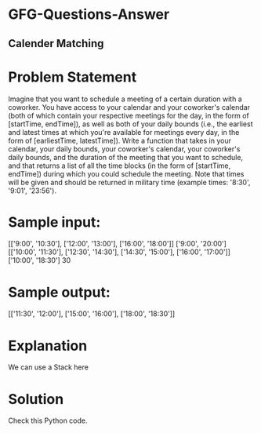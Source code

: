 # GFG-Questions-Answer
## Calender Matching 

# Problem Statement
Imagine that you want to schedule a meeting of a certain duration with a coworker. You have access to your calendar and your coworker's calendar (both of which contain your respective meetings for the day, in the form of [startTime, endTime]), as well as both of your daily bounds (i.e., the earliest and latest times at which you're available for meetings every day, in the form of [earliestTime, latestTime]). Write a function that takes in your calendar, your daily bounds, your coworker's calendar, your coworker's daily bounds, and the duration of the meeting that you want to schedule, and that returns a list of all the time blocks (in the form of [startTime, endTime]) during which you could schedule the meeting. Note that times will be given and should be returned in military time (example times: '8:30', '9:01', '23:56').

# Sample input:
[['9:00', '10:30'], ['12:00', '13:00'], ['16:00', '18:00']] ['9:00', '20:00'] [['10:00', '11:30'], ['12:30', '14:30'], ['14:30', '15:00'], ['16:00', '17:00']] ['10:00', '18:30'] 30

# Sample output: 
[['11:30', '12:00'], ['15:00', '16:00'], ['18:00', '18:30']]

# Explanation
We can use a Stack here

# Solution
Check this Python code.
